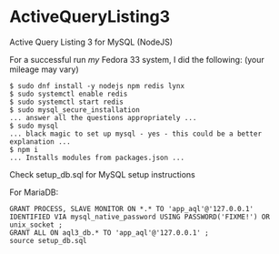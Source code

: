 # ActiveQueryListing3

Active Query Listing 3 for MySQL (NodeJS)

For a successful run *my* Fedora 33 system, I did the following: (your mileage may vary)

```
$ sudo dnf install -y nodejs npm redis lynx
$ sudo systemctl enable redis
$ sudo systemctl start redis
$ sudo mysql_secure_installation
... answer all the questions appropriately ...
$ sudo mysql
... black magic to set up mysql - yes - this could be a better explanation ...
$ npm i
... Installs modules from packages.json ...

```
Check setup_db.sql for MySQL setup instructions

For MariaDB:
```
GRANT PROCESS, SLAVE MONITOR ON *.* TO 'app_aql'@'127.0.0.1' IDENTIFIED VIA mysql_native_password USING PASSWORD('FIXME!') OR unix_socket ;
GRANT ALL ON aql3_db.* TO 'app_aql'@'127.0.0.1' ;
source setup_db.sql
